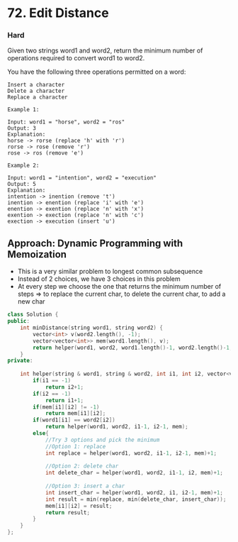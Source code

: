 # 72. Edit Distance
### Hard

Given two strings word1 and word2, return the minimum number of operations required to convert word1 to word2.

You have the following three operations permitted on a word:

    Insert a character
    Delete a character
    Replace a character

    Example 1:

    Input: word1 = "horse", word2 = "ros"
    Output: 3
    Explanation: 
    horse -> rorse (replace 'h' with 'r')
    rorse -> rose (remove 'r')
    rose -> ros (remove 'e')

    Example 2:

    Input: word1 = "intention", word2 = "execution"
    Output: 5
    Explanation: 
    intention -> inention (remove 't')
    inention -> enention (replace 'i' with 'e')
    enention -> exention (replace 'n' with 'x')
    exention -> exection (replace 'n' with 'c')
    exection -> execution (insert 'u')

## Approach: Dynamic Programming with Memoization
* This is a very similar problem to longest common subsequence
* Instead of 2 choices, we have 3 choices in this problem
* At every step we choose the one that returns the minimum number of steps => to replace the current char, to delete the current char, to add a new char

```cpp
class Solution {
public:
    int minDistance(string word1, string word2) {
        vector<int> v(word2.length(), -1);
        vector<vector<int>> mem(word1.length(), v);
        return helper(word1, word2, word1.length()-1, word2.length()-1, mem);
    }
private:
    
    int helper(string & word1, string & word2, int i1, int i2, vector<vector<int>> &mem){
        if(i1 == -1)
            return i2+1;
        if(i2 == -1)
            return i1+1;
        if(mem[i1][i2] != -1)
            return mem[i1][i2];
        if(word1[i1] == word2[i2])
            return helper(word1, word2, i1-1, i2-1, mem);
        else{
            //Try 3 options and pick the minimum
            //Option 1: replace
            int replace = helper(word1, word2, i1-1, i2-1, mem)+1;
            
            //Option 2: delete char
            int delete_char = helper(word1, word2, i1-1, i2, mem)+1;
            
            //Option 3: insert a char
            int insert_char = helper(word1, word2, i1, i2-1, mem)+1;
            int result = min(replace, min(delete_char, insert_char));
            mem[i1][i2] = result;
            return result;
        }
    }
};
```